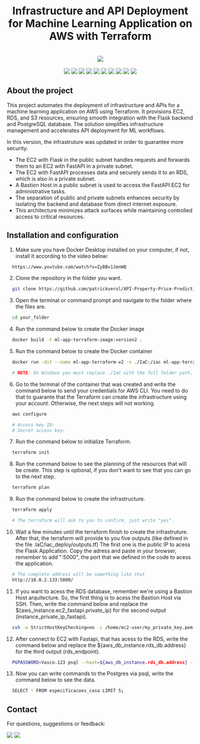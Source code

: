 <h1 align="center">
    Infrastructure and API Deployment for Machine Learning Application on AWS with Terraform
</h1>

<br>
    <div align="center">
        <a><img src="https://github.com/user-attachments/assets/7152c6db-13b2-4316-b603-8466896a5372"></a> 
    </div>
</br>

<div align="center">
    <a href = "https://www.python.org/" target="_blank"><img src="https://img.shields.io/badge/Python-14354C?style=for-the-badge&logo=python&logoColor=white" target="_blank"></a>
    <a href = "https://developer.hashicorp.com/terraform/docs"><img src="https://img.shields.io/badge/terraform-%235835CC.svg?style=for-the-badge&logo=terraform&logoColor=white" target="_blank"></a>
    <a href = "https://docs.aws.amazon.com/"><img src="https://img.shields.io/badge/AWS-%23FF9900.svg?style=for-the-badge&logo=amazon-aws&logoColor=white" target="_blank"></a>
    <a href = "https://docs.docker.com/"><img src="https://img.shields.io/badge/docker-%230db7ed.svg?style=for-the-badge&logo=docker&logoColor=white" target="_blank"></a>
    <a href = "https://www.postgresql.org/docs/"><img src="https://img.shields.io/badge/postgres-%23316192.svg?style=for-the-badge&logo=postgresql&logoColor=white" target="_blank"></a>
    <a href = "https://flask.palletsprojects.com/en/3.0.x/"><img src="https://img.shields.io/badge/flask-%23000.svg?style=for-the-badge&logo=flask&logoColor=white" target="_blank"></a>
    <a href = "https://fastapi.tiangolo.com/"><img src="https://img.shields.io/badge/FastAPI-005571?style=for-the-badge&logo=fastapi" target="_blank"></a>
    <a href = "https://scikit-learn.org/stable/"><img src="https://img.shields.io/badge/scikit--learn-%23F7931E.svg?style=for-the-badge&logo=scikit-learn&logoColor=white" target="_blank"></a>
    <a href = "https://pandas.pydata.org/docs/index.html"><img src="https://img.shields.io/badge/pandas-%23150458.svg?style=for-the-badge&logo=pandas&logoColor=white" target="_blank"></a>
    <a href = "https://numpy.org/doc/"><img src="https://img.shields.io/badge/numpy-%23013243.svg?style=for-the-badge&logo=numpy&logoColor=white" target="_blank"></a>
</div> 

## About the project

This project automates the deployment of infrastructure and APIs for a machine learning application on AWS using Terraform. It provisions EC2, RDS, and S3 resources, ensuring smooth integration with the Flask backend and PostgreSQL database. The solution simplifies infrastructure management and accelerates API deployment for ML workflows.

In this version, the infrastruture was updated in order to guarantee more security.

 - The EC2 with Flask in the public subnet handles requests and forwards them to an EC2 with FastAPI in a private subnet.
 - The EC2 with FastAPI processes data and securely sends it to an RDS, which is also in a private subnet.
 - A Bastion Host in a public subnet is used to access the FastAPI EC2 for administrative tasks.
 - The separation of public and private subnets enhances security by isolating the backend and database from direct internet exposure.
 - This architecture minimizes attack surfaces while maintaining controlled access to critical resources.

## Installation and configuration

  1. Make sure you have Docker Desktop installed on your computer, if not, install it according to the video below:

```bash
  https://www.youtube.com/watch?v=ZyBBv1JmnWQ
```

  2. Clone the repository in the folder you want.

```bash
  git clone https://github.com/patrickverol/API-Property-Price-Prediction-Tool
```
  3. Open the terminal or command prompt and navigate to the folder where the files are.

```bash
  cd your_folder
```
  4. Run the command below to create the Docker image

```bash
  docker build -t ml-app-terraform-image:version2 .
```
  5. Run the command below to create the Docker container

```bash
  docker run -dit --name ml-app-terraform-v2 -v ./IaC:/iac ml-app-terraform-image:version2 /bin/bash

  # NOTE: On Windows you must replace ./IaC with the full folder path, for example: E:\Documentos_Novos\01_Projetos\Airbnb\IaC
```
  6. Go to the terminal of the container that was created and write the command below to send your credentials for AWS CLI.
  You need to do that to guarante that the Terraform can create the infrastructure using your account. Otherwise, the next steps will not working.
```bash
  aws configure

  # Access key ID:
  # Secret access key:
```
  7. Run the command below to initialize Terraform.

```bash
  terraform init
```
  8. Run the command below to see the planning of the resources that will be create.
  This step is optional, if you don't want to see that you can go to the next step.
```bash
  terraform plan
```
  9. Run the command below to create the infrastructure.
```bash
  terraform apply

  # The terraform will ask to you to confirm, just write "yes".
```
  10. Wait a few minutes until the terraform finish to create the infrastruture. 
  After that, the terraform will provide to you five outputs (like defined in the file .IaC/iac_deploy/outputs.tf)
  The first one is the public IP to acess the Flask Application.
  Copy the adress and paste in your browser, remember to add ":5000", the port that we defined in the code to acess the application. 
```bash
  # The complete address will be something like that
  http://10.0.2.133:5000/
```
  11. If you want to acess the RDS database, remember we're using a Bastion Host arquitecture.
  So, the first thing is to acess the Bastion Host via SSH. Then, write the command below and replace the ${aws_instance.ec2_fastapi.private_ip} for the second output (instance_private_ip_fastapi).
```bash
  ssh -o StrictHostKeyChecking=no -i /home/ec2-user/my_private_key.pem ec2-user@${aws_instance.ec2_fastapi.private_ip}
```
  12. After connect to EC2 with Fastapi, that has acess to the RDS, write the command below and replace the ${aws_db_instance.rds_db.address} for the third output (rds_endpoint).
```bash
  PGPASSWORD=Vasco.123 psql --host=${aws_db_instance.rds_db.address} --port=5432 --username=postgres --dbname=postgres --file=/backend/create_database.sql
```  
  13. Now you can write commands to the Postgres via psql, write the command below to see the data.
```bash
  SELECT * FROM especificacoes_casa LIMIT 5;
```      

## Contact

For questions, suggestions or feedback:

<div>
    <a href="https://www.linkedin.com/in/patrick-verol/" target="_blank"><img src="https://img.shields.io/badge/-LinkedIn-%230077B5?style=for-the-badge&logo=linkedin&logoColor=white" target="_blank"></a> 
    <a href = "mailto:patrickverol@gmail.com"><img src="https://img.shields.io/badge/-Gmail-%23333?style=for-the-badge&logo=gmail&logoColor=white" target="_blank"></a>
</div> 
